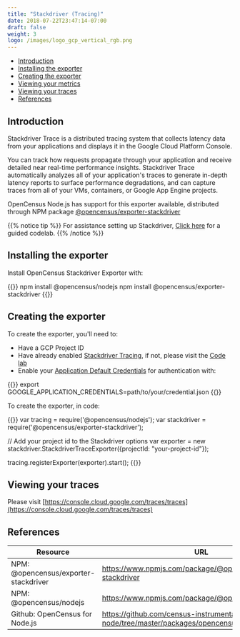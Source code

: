 ```yaml
---
title: "Stackdriver (Tracing)"
date: 2018-07-22T23:47:14-07:00
draft: false
weight: 3
logo: /images/logo_gcp_vertical_rgb.png
---
```


- [Introduction](#introduction)
- [Installing the exporter](#installing-the-exporter)
- [Creating the exporter](#creating-the-exporter)
- [Viewing your metrics](#viewing-your-metrics)
- [Viewing your traces](#viewing-your-traces)
- [References](#references)

## Introduction
Stackdriver Trace is a distributed tracing system that collects latency data from your applications and displays it in the Google Cloud Platform Console.

You can track how requests propagate through your application and receive detailed near real-time performance insights.
Stackdriver Trace automatically analyzes all of your application's traces to generate in-depth latency reports to surface performance degradations,
and can capture traces from all of your VMs, containers, or Google App Engine projects.

OpenCensus Node.js has support for this exporter available, distributed through NPM package [@opencensus/exporter-stackdriver](https://www.npmjs.com/package/@opencensus/exporter-stackdriver)

{{% notice tip %}}
For assistance setting up Stackdriver, [Click here](/codelabs/stackdriver) for a guided codelab.
{{% /notice %}}

## Installing the exporter
Install OpenCensus Stackdriver Exporter with:

{{<highlight bash>}}
npm install @opencensus/nodejs
npm install @opencensus/exporter-stackdriver
{{</highlight>}}

## Creating the exporter
To create the exporter, you'll need to:

* Have a GCP Project ID
* Have already enabled [Stackdriver Tracing](https://cloud.google.com/trace/docs/quickstart), if not, please visit the [Code lab](/codelabs/stackdriver)
* Enable your [Application Default Credentials](https://cloud.google.com/docs/authentication/getting-started) for authentication with:

{{<highlight bash>}}
export GOOGLE_APPLICATION_CREDENTIALS=path/to/your/credential.json
{{</highlight>}}

To create the exporter, in code:

{{<highlight javascript>}}
var tracing = require('@opencensus/nodejs');
var stackdriver = require('@opencensus/exporter-stackdriver');

// Add your project id to the Stackdriver options
var exporter = new stackdriver.StackdriverTraceExporter({projectId: "your-project-id"});

tracing.registerExporter(exporter).start();
{{</highlight>}}

## Viewing your traces
Please visit [https://console.cloud.google.com/traces/traces](https://console.cloud.google.com/traces/traces)

## References

Resource|URL
---|---
NPM: @opencensus/exporter-stackdriver|https://www.npmjs.com/package/@opencensus/exporter-stackdriver
NPM: @opencensus/nodejs|https://www.npmjs.com/package/@opencensus/nodejs
Github: OpenCensus for Node.js|https://github.com/census-instrumentation/opencensus-node/tree/master/packages/opencensus-nodejs
